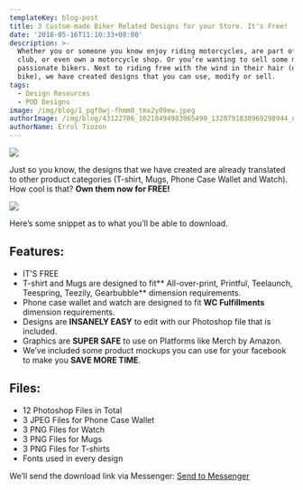 ```yaml
---
templateKey: blog-post
title: 3 Custom-made Biker Related Designs for your Store. It's Free!
date: '2018-05-16T11:10:33+08:00'
description: >-
  Whether you or someone you know enjoy riding motorcycles, are part of a biker
  club, or even own a motorcycle shop. Or you’re wanting to sell some merch to
  passionate bikers. Next to riding free with the wind in their hair (or a new
  bike), we have created designs that you can use, modify or sell.
tags:
  - Design Resources
  - POD Designs
image: /img/blog/1_pgf0wj-fhmm0_tmx2y09ew.jpeg
authorImage: /img/blog/43122706_10210494983965490_1320791838969298944_n.jpg
authorName: Errol Tiozon
---
```

<img src="https://res.cloudinary.com/teembr/image/upload/v1541897616/img/blog/1_pGF0Wj-FhMm0_Tmx2y09ew.jpg" class="img-center" />

Just so you know, the designs that we have created are already translated to other product categories (T-shirt, Mugs, Phone Case Wallet and Watch). How cool is that? **Own them now for FREE!**

<img src="https://res.cloudinary.com/teembr/image/upload/v1541897616/img/blog/1_D7QhJF92XBB6-Qr3n_8eYA.jpg" class="img-center" />

<p class="img-caption">Here’s some snippet as to what you’ll be able to download.</p>

## Features:

* IT’S FREE
* T-shirt and Mugs are designed to fit** All-over-print, Printful, Teelaunch, Teespring, Teezily, Gearbubble** dimension requirements.
* Phone case wallet and watch are designed to fit **WC Fulfillments** dimension requirements.
* Designs are **INSANELY EASY** to edit with our Photoshop file that is included.
* Graphics are **SUPER SAFE** to use on Platforms like Merch by Amazon.
* We’ve included some product mockups you can use for your facebook to make you **SAVE MORE TIME**.

## Files:

* 12 Photoshop Files in Total
* 3 JPEG Files for Phone Case Wallet
* 3 PNG Files for Watch
* 3 PNG Files for Mugs
* 3 PNG Files for T-shirts
* Fonts used in every design

<p class="custom-hr"></p>

<p class="resources-download">We’ll send the download link via Messenger: <a class="btn" href="https://m.me/teembrdesigns?ref=w1969375">Send to Messenger</a></p>
